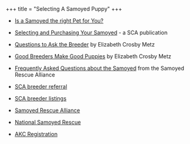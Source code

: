 +++
title = "Selecting A Samoyed Puppy"
+++

- [Is a Samoyed the right Pet for You?](http://www.mirage-samoyeds.com/is%20a%20samoyed%20the%20right%20pet%20for%20you.htm)

- [Selecting and Purchasing Your Samoyed](https://www.samoyedclubofamerica.org/the-samoyed/choosing-a-dog/) - a SCA publication

- [Questions to Ask the Breeder](http://www.samfans.org/faq/18_questions.html) by Elizabeth Crosby Metz

- [Good Breeders Make Good Puppies](http://www.samfans.org/faq/8_questions.html) by Elizabeth Crosby Metz

- [Frequently Asked Questions about the Samoyed](http://www.samoyedrescue.com/samoyedfaqs.htm) from the Samoyed Rescue Alliance

- [SCA breeder referral](https://www.samoyedclubofamerica.org/the-samoyed/choosing-a-dog/types-of-breeders/)

- [SCA breeder listings](https://www.samoyedclubofamerica.org/the-samoyed/choosing-a-dog/breeder-disclaimer/)

- [Samoyed Rescue Alliance](http://www.samoyedrescue.com/)

- [National Samoyed Rescue](https://samoyedrescue.org/)

- [AKC Registration](http://www.akc.org/reg/index.cfm?nav_area=registration)
